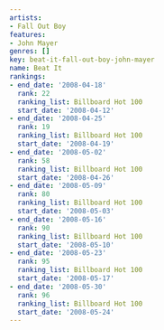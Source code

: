 ```yaml
---
artists:
- Fall Out Boy
features:
- John Mayer
genres: []
key: beat-it-fall-out-boy-john-mayer
name: Beat It
rankings:
- end_date: '2008-04-18'
  rank: 22
  ranking_list: Billboard Hot 100
  start_date: '2008-04-12'
- end_date: '2008-04-25'
  rank: 19
  ranking_list: Billboard Hot 100
  start_date: '2008-04-19'
- end_date: '2008-05-02'
  rank: 58
  ranking_list: Billboard Hot 100
  start_date: '2008-04-26'
- end_date: '2008-05-09'
  rank: 80
  ranking_list: Billboard Hot 100
  start_date: '2008-05-03'
- end_date: '2008-05-16'
  rank: 90
  ranking_list: Billboard Hot 100
  start_date: '2008-05-10'
- end_date: '2008-05-23'
  rank: 95
  ranking_list: Billboard Hot 100
  start_date: '2008-05-17'
- end_date: '2008-05-30'
  rank: 96
  ranking_list: Billboard Hot 100
  start_date: '2008-05-24'
---
```


